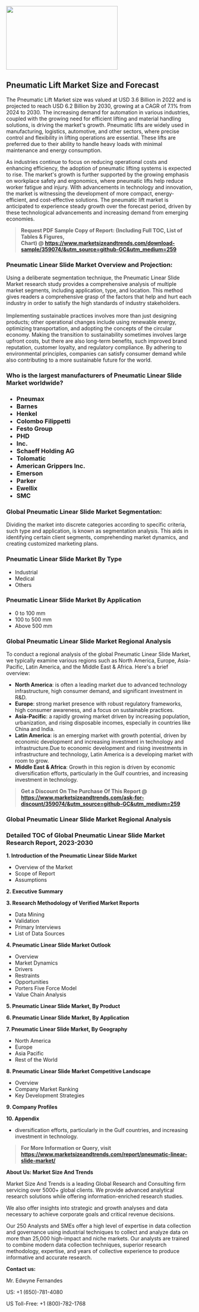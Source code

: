 <p><img class="alignnone size-medium wp-image-20088" src="https://ffe5etoiles.com/wp-content/uploads/2024/12/MST1-300x171.png" alt="" width="300" height="171" /></p><h2>Pneumatic Lift Market Size and Forecast</h2><p>The Pneumatic Lift Market size was valued at USD 3.6 Billion in 2022 and is projected to reach USD 6.2 Billion by 2030, growing at a CAGR of 7.1% from 2024 to 2030. The increasing demand for automation in various industries, coupled with the growing need for efficient lifting and material handling solutions, is driving the market's growth. Pneumatic lifts are widely used in manufacturing, logistics, automotive, and other sectors, where precise control and flexibility in lifting operations are essential. These lifts are preferred due to their ability to handle heavy loads with minimal maintenance and energy consumption.</p><p>As industries continue to focus on reducing operational costs and enhancing efficiency, the adoption of pneumatic lifting systems is expected to rise. The market's growth is further supported by the growing emphasis on workplace safety and ergonomics, where pneumatic lifts help reduce worker fatigue and injury. With advancements in technology and innovation, the market is witnessing the development of more compact, energy-efficient, and cost-effective solutions. The pneumatic lift market is anticipated to experience steady growth over the forecast period, driven by these technological advancements and increasing demand from emerging economies.</p></p><blockquote id="" class=""><strong>Request PDF Sample Copy of Report: (Including Full TOC, List of Tables &amp; Figures, Chart)&nbsp;@&nbsp;<strong><a href="https://www.marketsizeandtrends.com/download-sample/359074/&utm_source=github-GC&utm_medium=259" target="_blank">https://www.marketsizeandtrends.com/download-sample/359074/&utm_source=github-GC&utm_medium=259</a></strong></strong></blockquote><h3 id="" class="">Pneumatic Linear Slide Market&nbsp;Overview and Projection:</h3><p id="" class="">Using a deliberate segmentation technique, the Pneumatic Linear Slide Market research study provides a comprehensive analysis of multiple market segments, including application, type, and location. This method gives readers a comprehensive grasp of the factors that help and hurt each industry in order to satisfy the high standards of industry stakeholders. <br /> <br />Implementing sustainable practices involves more than just designing products; other operational changes include using renewable energy, optimizing transportation, and adopting the concepts of the circular economy. Making the transition to sustainability sometimes involves large upfront costs, but there are also long-term benefits, such improved brand reputation, customer loyalty, and regulatory compliance. By adhering to environmental principles, companies can satisfy consumer demand while also contributing to a more sustainable future for the world.</p><h3 id="" class="">Who is the largest manufacturers of&nbsp;Pneumatic Linear Slide Market worldwide?</h3><h3 class=""><p><ul><li>Pneumax </li><li> Barnes </li><li> Henkel </li><li> Colombo Filippetti </li><li> Festo Group </li><li> PHD </li><li> Inc. </li><li> Schaeff Holding AG </li><li> Tolomatic </li><li> American Grippers Inc. </li><li> Emerson </li><li> Parker </li><li> Ewellix </li><li> SMC</li></ul></p></h3><h3 id="" class="">Global&nbsp;Pneumatic Linear Slide Market Segmentation:</h3><p id="" class="">Dividing the market into discrete categories according to specific criteria, such type and application, is known as segmentation analysis. This aids in identifying certain client segments, comprehending market dynamics, and creating customized marketing plans.</p><h3 id="" class="">Pneumatic Linear Slide Market&nbsp;By Type</h3><p><p><ul><li>Industrial</li><li> Medical</li><li> Others</p></li></ul></p></p><h3 id="" class="">Pneumatic Linear Slide Market&nbsp;By Application</h3><p class=""><p><ul><li>0 to 100 mm</li><li> 100 to 500 mm</li><li> Above 500 mm</li></ul></p></p><h3 id="" class="">Global Pneumatic Linear Slide Market Regional Analysis</h3><p id="" class="">To conduct a regional analysis of the global Pneumatic Linear Slide Market, we typically examine various regions such as North America, Europe, Asia-Pacific, Latin America, and the Middle East &amp; Africa. Here's a brief overview:</p><ul><li><strong>North America</strong>: is often a leading market due to advanced technology infrastructure, high consumer demand, and significant investment in R&amp;D.</li><li><strong>Europe</strong>: strong market presence with robust regulatory frameworks, high consumer awareness, and a focus on sustainable practices.</li><li><strong>Asia-Pacific</strong>: a rapidly growing market driven by increasing population, urbanization, and rising disposable incomes, especially in countries like China and India.</li><li><strong>Latin America</strong>: is an emerging market with growth potential, driven by economic development and increasing investment in technology and infrastructure.Due to economic development and rising investments in infrastructure and technology, Latin America is a developing market with room to grow.</li><li><strong>Middle East &amp; Africa</strong>: Growth in this region is driven by economic diversification efforts, particularly in the Gulf countries, and increasing investment in technology.</li></ul><blockquote id="" class=""><strong>Get a Discount On The Purchase Of This Report @ <strong><a href="https://www.marketsizeandtrends.com/ask-for-discount/359074/&utm_source=github-GC&utm_medium=259" target="_blank">https://www.marketsizeandtrends.com/ask-for-discount/359074/&utm_source=github-GC&utm_medium=259</a></strong></strong></blockquote><h3 id="" class="">Global Pneumatic Linear Slide Market Regional Analysis</h3><h3 id="" class="">Detailed TOC of Global Pneumatic Linear Slide Market Research Report, 2023-2030</h3><p id="" class=""><strong>1. Introduction of the Pneumatic Linear Slide Market</strong></p><ul><li>Overview of the Market</li><li>Scope of Report</li><li>Assumptions</li></ul><p id="" class=""><strong>2. Executive Summary</strong></p><p id="" class=""><strong>3. Research Methodology of Verified Market Reports</strong></p><ul><li>Data Mining</li><li>Validation</li><li>Primary Interviews</li><li>List of Data Sources</li></ul><p id="" class=""><strong>4. Pneumatic Linear Slide Market Outlook</strong></p><ul><li>Overview</li><li>Market Dynamics</li><li>Drivers</li><li>Restraints</li><li>Opportunities</li><li>Porters Five Force Model</li><li>Value Chain Analysis</li></ul><p id="" class=""><strong>5. Pneumatic Linear Slide Market, By Product</strong></p><p id="" class=""><strong>6. Pneumatic Linear Slide Market, By Application</strong></p><p id="" class=""><strong>7. Pneumatic Linear Slide Market, By Geography</strong></p><ul><li>North America</li><li>Europe</li><li>Asia Pacific</li><li>Rest of the World</li></ul><p id="" class=""><strong>8. Pneumatic Linear Slide Market Competitive Landscape</strong></p><ul><li>Overview</li><li>Company Market Ranking</li><li>Key Development Strategies</li></ul><p id="" class=""><strong>9. Company Profiles</strong></p><p id="" class=""><strong>10. Appendix</strong></p><ul><li>diversification efforts, particularly in the Gulf countries, and increasing investment in technology.</li></ul><blockquote id="" class=""><strong>For More Information or Query, visit <strong><strong><a href="https://www.marketsizeandtrends.com/report/pneumatic-linear-slide-market/" target="_blank">https://www.marketsizeandtrends.com/report/pneumatic-linear-slide-market/</a></strong></strong></strong></blockquote><p id="" class=""><strong>About Us: Market Size And Trends</strong></p><p id="" class="">Market Size And Trends is a leading Global Research and Consulting firm servicing over 5000+ global clients. We provide advanced analytical research solutions while offering information-enriched research studies.</p><p id="" class="">We also offer insights into strategic and growth analyses and data necessary to achieve corporate goals and critical revenue decisions.</p><p id="" class="">Our 250 Analysts and SMEs offer a high level of expertise in data collection and governance using industrial techniques to collect and analyze data on more than 25,000 high-impact and niche markets. Our analysts are trained to combine modern data collection techniques, superior research methodology, expertise, and years of collective experience to produce informative and accurate research.</p><p id="" class=""><strong>Contact us:</strong></p><p id="" class="">Mr. Edwyne Fernandes</p><p id="" class="">US: +1 (650)-781-4080</p><p id="" class="">US Toll-Free: +1 (800)-782-1768</p>
